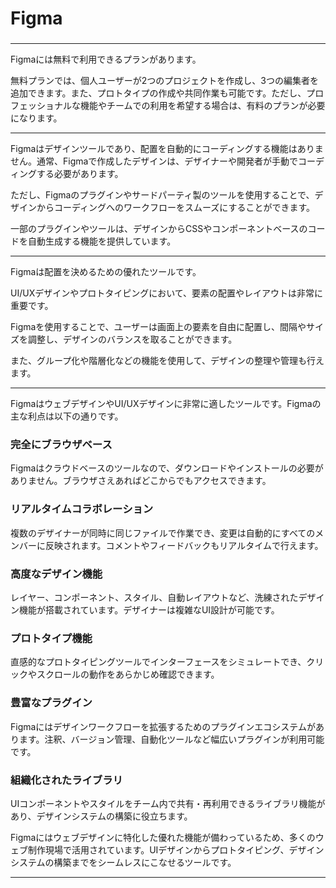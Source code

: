 
# Figma
### 


---

Figmaには無料で利用できるプランがあります。

無料プランでは、個人ユーザーが2つのプロジェクトを作成し、3つの編集者を追加できます。また、プロトタイプの作成や共同作業も可能です。ただし、プロフェッショナルな機能やチームでの利用を希望する場合は、有料のプランが必要になります。

---

Figmaはデザインツールであり、配置を自動的にコーディングする機能はありません。通常、Figmaで作成したデザインは、デザイナーや開発者が手動でコーディングする必要があります。

ただし、Figmaのプラグインやサードパーティ製のツールを使用することで、デザインからコーディングへのワークフローをスムーズにすることができます。

一部のプラグインやツールは、デザインからCSSやコンポーネントベースのコードを自動生成する機能を提供しています。

---

Figmaは配置を決めるための優れたツールです。

UI/UXデザインやプロトタイピングにおいて、要素の配置やレイアウトは非常に重要です。

Figmaを使用することで、ユーザーは画面上の要素を自由に配置し、間隔やサイズを調整し、デザインのバランスを取ることができます。

また、グループ化や階層化などの機能を使用して、デザインの整理や管理も行えます。

---

FigmaはウェブデザインやUI/UXデザインに非常に適したツールです。Figmaの主な利点は以下の通りです。

### 完全にブラウザベース
Figmaはクラウドベースのツールなので、ダウンロードやインストールの必要がありません。ブラウザさえあればどこからでもアクセスできます。
### リアルタイムコラボレーション
複数のデザイナーが同時に同じファイルで作業でき、変更は自動的にすべてのメンバーに反映されます。コメントやフィードバックもリアルタイムで行えます。
### 高度なデザイン機能
レイヤー、コンポーネント、スタイル、自動レイアウトなど、洗練されたデザイン機能が搭載されています。デザイナーは複雑なUI設計が可能です。
### プロトタイプ機能
直感的なプロトタイピングツールでインターフェースをシミュレートでき、クリックやスクロールの動作をあらかじめ確認できます。
### 豊富なプラグイン
Figmaにはデザインワークフローを拡張するためのプラグインエコシステムがあります。注釈、バージョン管理、自動化ツールなど幅広いプラグインが利用可能です。
### 組織化されたライブラリ
UIコンポーネントやスタイルをチーム内で共有・再利用できるライブラリ機能があり、デザインシステムの構築に役立ちます。

Figmaにはウェブデザインに特化した優れた機能が備わっているため、多くのウェブ制作現場で活用されています。UIデザインからプロトタイピング、デザインシステムの構築までをシームレスにこなせるツールです。

---
